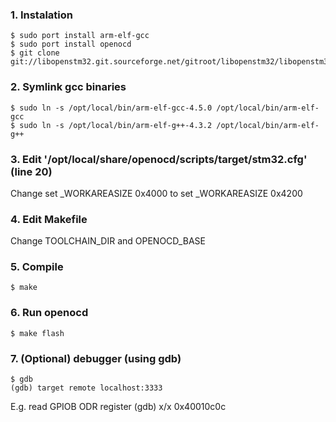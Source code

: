 ### 1. Instalation
    $ sudo port install arm-elf-gcc
    $ sudo port install openocd
    $ git clone git://libopenstm32.git.sourceforge.net/gitroot/libopenstm32/libopenstm32 
    
### 2. Symlink gcc binaries
    $ sudo ln -s /opt/local/bin/arm-elf-gcc-4.5.0 /opt/local/bin/arm-elf-gcc
    $ sudo ln -s /opt/local/bin/arm-elf-g++-4.3.2 /opt/local/bin/arm-elf-g++

### 3. Edit '/opt/local/share/openocd/scripts/target/stm32.cfg' (line 20)
Change
    set  _WORKAREASIZE 0x4000
to
    set  _WORKAREASIZE 0x4200

### 4. Edit Makefile
Change TOOLCHAIN_DIR and OPENOCD_BASE

### 5. Compile
    $ make

### 6. Run openocd
    $ make flash
    
### 7. (Optional) debugger (using gdb)
    $ gdb
    (gdb) target remote localhost:3333
E.g. read GPIOB ODR register
    (gdb) x/x 0x40010c0c
